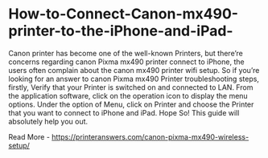 # How-to-Connect-Canon-mx490-printer-to-the-iPhone-and-iPad-


Canon printer has become one of the well-known Printers, but there’re concerns regarding canon Pixma mx490 printer connect to iPhone, the users often complain about the canon mx490 printer wifi setup. So if you’re looking for an answer to canon Pixma mx490 Printer troubleshooting steps, firstly, Verify that your Printer is switched on and connected to LAN. From the application software, click on the operation icon to display the menu options. Under the option of Menu, click on Printer and choose the Printer that you want to connect to iPhone and iPad. Hope So! This guide will absolutely help you out. 

Read More - https://printeranswers.com/canon-pixma-mx490-wireless-setup/
